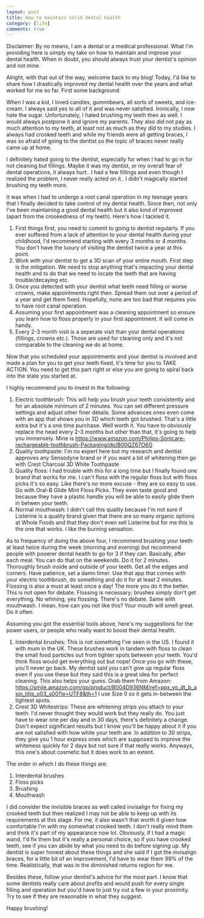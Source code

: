 ```yaml
---
layout: post
title: How to maintain solid dental health
category: [life]
comments: true
---
```


Disclaimer: By no means, I am a dental or a medical professional. What I'm providing here is simply my take on how to maintain and improve your dental health. When in doubt, you should always trust your dentist's opinion and not mine.

Alright, with that out of the way, welcome back to my blog! Today, I'd like to share how I drastically improved my dental health over the years and what worked for me so far. First some background.

When I was a kid, I loved candies, gummibears, all sorts of sweets, and ice-cream. I always said yes to all of it and was never satisfied. Ironically, I now hate the sugar. Unfortunately, I hated brushing my teeth then as well. I would always postpone it and ignore my parents. They also did not pay as much attention to my teeth, at least not as much as they did to my studies. I always had crooked teeth and while my friends were all getting braces, I was so afraid of going to the dentist so the topic of braces never really came up at home.

I definitely hated going to the dentist, especially for when I had to go in for not cleaning but fillings. Maybe it was my dentist, or my overall fear of dental operations, it always hurt.. I had a few fillings and even though I realized the problem, I never really acted on it.. I didn't magically started brushing my teeth more.

It was when I had to undergo a root canal operation in my teenage years that I finally decided to take control of my dental health. Since then, not only I've been maintaining a good dental health but it also kind of improved (apart from the crookedness of my teeth). Here's how I tackled it.

1. First things first, you need to commit to going to dentist regularly. If you ever suffered from a lack of attention to your dental health during your childhood, I'd recommend starting with every 3 months or 4 months. You don't have the luxury of visiting the dentist twice a year at this point.
2. Work with your dentist to get a 3D scan of your entire mouth. First step is the mitigation. We need to stop anything that's impacting your dental health and to do that we need to locate the teeth that are having trouble/decaying etc.
3. Once you detected with your dentist what teeth need filling or worse crowns, make appointments right then. Spread them out over a period of a year and get them fixed. Hopefully, none are too bad that requires you to have root canal operation.
4. Assuming your first appointment was a cleaning appointment so ensure you learn how to floss properly in your first appointment. It will come in handy.
5. Every 2-3 month visit is a seperate visit than your dental operations (fillings, crowns etc.). Those are used for cleaning only and it's not comparable to the cleaning we do at home.

Now that you scheduled your appointments and your dentist is involved and made a plan for you to get your teeth fixed, it's time for you to TAKE ACTION. You need to get this part right or else you are going to spiral back into the state you started at.

I highly recommend you to invest in the following:
1. Electric toothbrush: This will help you brush your teeth consistently and for an absolute minimum of 2 minutes. You can set different pressure settings and adjust other finer details. Some advances ones even come with an app that shows you in 3D which teeth got brushed. That's a little extra but it's a one time purchase. Well worth it. You have to obviously replace the head every 2-3 months but other than that, it's going to help you immensely. Mine is https://www.amazon.com/Philips-Sonicare-rechargeable-toothbrush-Packaging/dp/B00QZ67O6G
2. Quality toothpaste: I'm no expert here but my research and dentist approves any Sensodyne brand or if you want a bit of whitening then go with Crest Charcoal 3D White Toothpaste
3. Quality floss: I had trouble with this for a long time but I finally found one brand that works for me. I can't floss with the regular floss but with floss picks it's so easy. Like there's no more excuse - they are so easy to use. Go with Oral-B Glide Mint Floss Picks. They even taste good and because they have a plastic handle you will be able to easily glide them in betwen your teeth.
4. Normal mouthwash: I didn't call this quality because I'm not sure if Listerine is a quality brand given that there are so many organic options at Whole Foods and that they don't even sell Listerine but for me this is the one that works. I like the burning sensation.

As to frequency of doing the above four, I recommend brushing your teeth at least twice during the week (morning and evening) but recommend people with pooerer dental health to go for 3 if they can. Basically, after each meal. You can do that on the weekends. Do it for 2 minutes. Thoroughly brush inside and outside of your teeth. Get all the edges and corners. Have patience, set a damn timer. Use that app that comes with your electric toothbrush, do something and do it for at least 2 minutes.
Flossing is also a must at least once a day! The more you do it the better. This is not open for debate. Flossing is necessary; brushes simply don't get everything. No whining, yes flossing. There's no debate.
Same with mouthwash. I mean, how can you not like this? Your mouth will smell great. Do it often.

Assuming you got the essential tools above, here's my suggestions for the power users, or people who really want to boost their dental health.
1. Interdental brushes: This is not something I've seen in the US. I found it with mum in the UK.  These brushes work in tandem with floss to clean the small food particles out from tighter spots between your teeth. You'd think floss would get everything out but nope! Once you go with these, you'll never go back. My dentist said you can't give up regular floss even if you use these but they said this is a great idea for perfect cleaning. This also helps your gums. Grab them from Amazon: https://smile.amazon.com/gp/product/B004D936NM/ref=ppx_yo_dt_b_asin_title_o03_s00?ie=UTF8&th=1
I use Size 0 so it gets in-between the tightest spots.
2. Crest 3D Whitestrips: These are whitening strips you attach to your teeth. I'd never thought they would work but they really do. You just have to wear one per day and in 30 days, there's definitely a change. Don't expect significant results but I know you'll be happy about it if you are not satisfied with how white your teeth are. In addition to 30 strips, they give you 1 hour express ones which are supposed to improve the whiteness quickly for 2 days but not sure if that really works. Anyways, this one's about cosmetic but it does work to an extent.

The order in which I do these things are:
1. Interdental brushes
2. Floss picks
3. Brushing
4. Mouthwash

I did consider the invisible braces as well called invisalign for fixing my crooked teeth but then realized I may not be able to keep up with its requirements at this stage. For me, it also wasn't that worth it given how comfortable I'm with my somewhat crooked teeth. I don't really mind them and think it's part of my appearance now lol. Obviously, if I had a magic wand, I'd fix them but it's really a personal choice, so if you have crooked teeth, see if you can abide by what you need to do before signing up. My dentist is super honest about these things and she said if I got the invisalign braces, for a little bit of an improvement, I'd have to wear them 99% of the time. Realistically, that was in the diminished returns region for me.

Besides these, follow your dentist's advice for the most part. I know that some dentists really care about profits and would push for every single filling and operation but you'd have to just try out a few in your proximity. Try to see if they are reasonable in what they suggest.  

Happy brushing!
